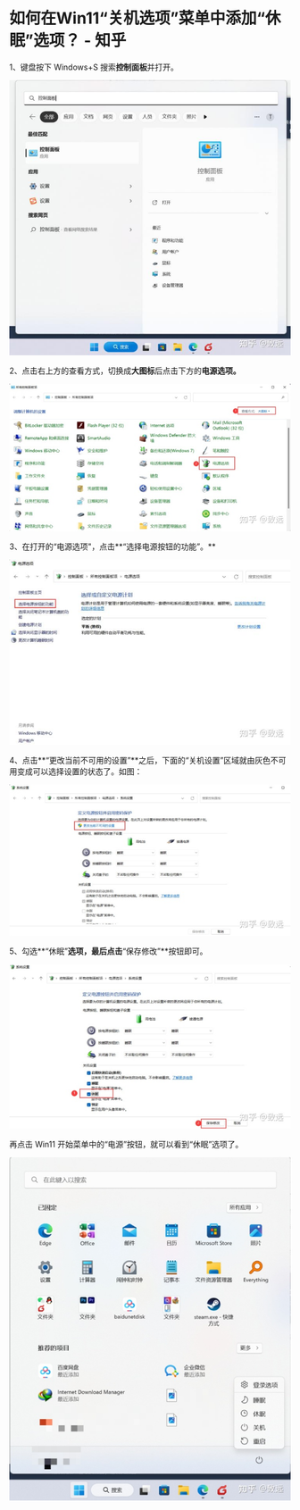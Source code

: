 # 如何在Win11“关机选项”菜单中添加“休眠”选项？ - 知乎

1、键盘按下 Windows+S 搜索**控制面板**并打开。

​![](assets/net-img-v2-ff38bb5c91f214118eac3c09b5d56f4f_b-20230904092630-ibf75le.jpg)​

2、点击右上方的查看方式，切换成**大图标**后点击下方的**电源选项。**

​![](assets/net-img-v2-2af4d9ce3dc022b7bd1e9931a759c513_b-20230904092630-csgskps.jpg)​

3、在打开的“电源选项"，点击**“选择电源按钮的功能”。**

​![](assets/net-img-v2-b4050c3a22ebe070327f8715b2b6c4de_b-20230904092630-la84ydf.jpg)​

4、点击**“更改当前不可用的设置”**之后，下面的“关机设置”区域就由灰色不可用变成可以选择设置的状态了。如图：

​![](assets/net-img-v2-c63c9fcb6c80e4decd4483b57e749d3e_b-20230904092630-anf6xpo.jpg)​

5、勾选**“休眠”**选项，最后点击**“保存修改”**按钮即可。

​![](assets/net-img-v2-0ac527f9cec8abce0c0956ea3491f1cf_b-20230904092630-5wv6z0g.jpg)​

再点击 Win11 开始菜单中的“电源”按钮，就可以看到“休眠”选项了。

​![](assets/net-img-v2-bd96d517c85820af5a418620010253f9_b-20230904092630-lc30j5c.jpg)​
